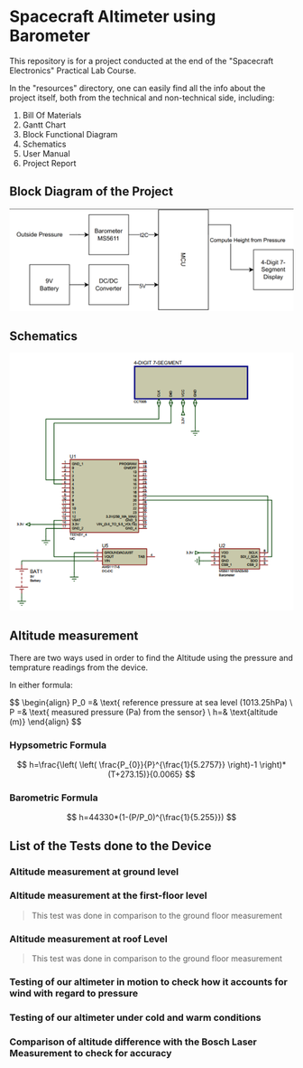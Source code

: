 # Spacecraft Altimeter using Barometer
This repository is for a project conducted at the end of the "Spacecraft Electronics" Practical Lab Course. 

In the "resources" directory, one can easily find all the info about the project itself, both from the technical and non-technical side, including: 
1. Bill Of Materials
2. Gantt Chart
3. Block Functional Diagram
4. Schematics 
5. User Manual
6. Project Report

## Block Diagram of the Project
![Alt text](resources/images/block.png)
## Schematics 
![Alt text](resources/images/schematics.png)
## Altitude measurement 
There are two ways used in order to find the Altitude using the pressure and temprature readings from the device. 

In either formula: 

$$
\begin{align}
   P_0 =& \text{ reference pressure at sea level (1013.25hPa) \\
P =& \text{ measured pressure (Pa) from the sensor} \\
h=& \text{altitude (m)}
\end{align}
$$

### Hypsometric Formula

$$
h=\frac{\left( \left( \frac{P_{0}}{P}^{\frac{1}{5.2757}} \right)-1 \right)*(T+273.15)}{0.0065}
$$
### Barometric Formula 
$$
h=44330*(1-(P/P_0)^{\frac{1}{5.255}})
$$


## List of the Tests done to the Device

### Altitude measurement at ground level

### Altitude measurement at the first-floor level 
> This test was done in comparison to the ground floor measurement

### Altitude measurement at roof Level
> This test was done in comparison to the ground floor measurement

### Testing of our altimeter in motion to check how it accounts for wind with regard to pressure

### Testing of our altimeter under cold and warm conditions

### Comparison of altitude difference with the Bosch Laser Measurement to check for accuracy